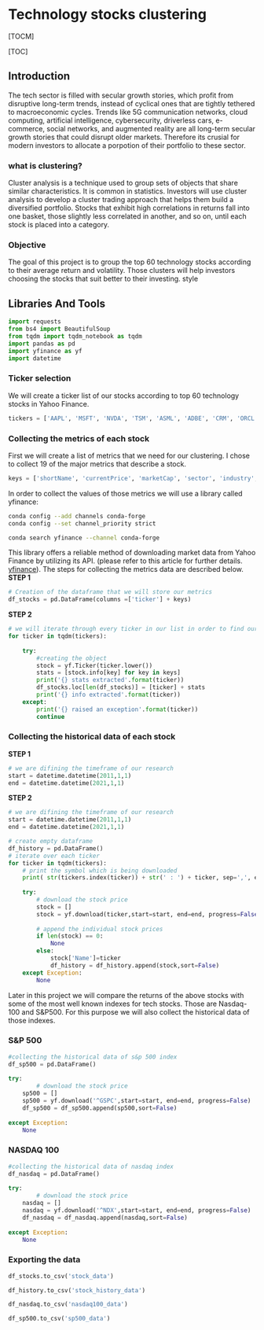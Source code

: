 # Technology stocks clustering 

[TOCM]

[TOC]

## Introduction
The tech sector is filled with secular growth stories, which profit from disruptive long-term trends, instead of cyclical ones that are tightly tethered to macroeconomic cycles. Trends like 5G communication networks, cloud computing, artificial intelligence, cybersecurity, driverless cars, e-commerce, social networks, and augmented reality are all long-term secular growth stories that could disrupt older markets. Therefore its crusial for modern investors to allocate a porpotion of their portfolio to these sector.


### what is clustering?
Cluster analysis is a technique used to group sets of objects that share similar characteristics. It is common in statistics. Investors will use cluster analysis to develop a cluster trading approach that helps them build a diversified portfolio. Stocks that exhibit high correlations in returns fall into one basket, those slightly less correlated in another, and so on, until each stock is placed into a category.

### Objective
The goal of this project is to group the top 60 technology stocks according to their average return and volatility.  Those clusters will help investors  choosing the stocks that suit better to their investing. style


## Libraries And Tools
```python
import requests
from bs4 import BeautifulSoup
from tqdm import tqdm_notebook as tqdm
import pandas as pd
import yfinance as yf
import datetime

```
### Ticker selection
We will create a ticker list of our stocks according to top 60 technology stocks in Yahoo Finance.
```python
tickers = ['AAPL', 'MSFT', 'NVDA', 'TSM', 'ASML', 'ADBE', 'CRM', 'ORCL', 'CSCO', 'ACN', 'INTC', 'AVGO', 'SHOP', 'SAP', 'TXN', 'INTU', 'QCOM', 'SONY', 'SQ', 'AMAT', 'IBM', 'SNOW', 'TEAM', 'INFY', 'ADI', 'UBER', 'DELL', 'LRCX', 'MU', 'WDAY', 'ADSK', 'DOCU', 'NXPI', 'FTNT', 'KLAC', 'PLTR', 'SNPS', 'DDOG', 'PANW', 'WIT', 'TEL', 'CDNS', 'APH', 'XLNX', 'STM', 'ZS', 'U', 'DIDI', 'MSI', 'MCHP', 'CTSH','TTD','ERIC','OKTA','HUBS','EPAM','APP','HPQ','MDB','NOK']
```

### Collecting the metrics of each stock
First we will create a list of metrics that we need for our clustering. I chose to collect 19 of the major metrics that describe a stock.
```python
keys = ['shortName', 'currentPrice', 'marketCap', 'sector', 'industry', 'profitMargins', 'grossMargins', 'revenueGrowth', 'grossProfits', 'returnOnAssets', 'debtToEquity', 'returnOnEquity', 'totalDebt', 'totalCash', 'totalRevenue', 'exchange', 'market', 'bookValue', 'priceToBook']
```
In order to collect the values of those metrics we will use a library called yfinance:
```bash
conda config --add channels conda-forge
conda config --set channel_priority strict

conda search yfinance --channel conda-forge
```
This library offers a reliable method of downloading market data from Yahoo Finance by utilizing its API. (please refer to this article for further details. [yfinance](https://aroussi.com/post/python-yahoo-finance "yfinance")). The steps for collecting the metrics data are described below.
**STEP 1**
```python
# Creation of the dataframe that we will store our metrics
df_stocks = pd.DataFrame(columns =['ticker'] + keys)
```
**STEP 2**
```python
# we will iterate through every ticker in our list in order to find our metrics. We will utilize the ticker object that returns all the metrics of a specific stock
for ticker in tqdm(tickers):
    
    try:
        #creating the object
        stock = yf.Ticker(ticker.lower())
        stats = [stock.info[key] for key in keys]
        print('{} stats extracted'.format(ticker))
        df_stocks.loc[len(df_stocks)] = [ticker] + stats
        print('{} info extracted'.format(ticker))
    except:
        print('{} raised an exception'.format(ticker))
        continue
```
### Collecting the historical data of each stock
**STEP 1**
```python
# we are difining the timeframe of our research
start = datetime.datetime(2011,1,1)
end = datetime.datetime(2021,1,1)
```
**STEP 2**
```python
# we are difining the timeframe of our research
start = datetime.datetime(2011,1,1)
end = datetime.datetime(2021,1,1)
```
```python
# create empty dataframe
df_history = pd.DataFrame()
# iterate over each ticker
for ticker in tqdm(tickers):  
    # print the symbol which is being downloaded
    print( str(tickers.index(ticker)) + str(' : ') + ticker, sep=',', end=',', flush=True)  
    
    try:
        # download the stock price 
        stock = []
        stock = yf.download(ticker,start=start, end=end, progress=False)
        
        # append the individual stock prices 
        if len(stock) == 0:
            None
        else:
            stock['Name']=ticker
            df_history = df_history.append(stock,sort=False)
    except Exception:
        None
```
Later in this project we will compare the returns of the above stocks with some of the most well known indexes for tech stocks. Those are  Nasdaq-100 and S&P500. For this purpose we will also collect the historical data of those indexes.

### S&P 500
```python
#collecting the historical data of s&p 500 index
df_sp500 = pd.DataFrame()
    
try:
        # download the stock price 
    sp500 = []
    sp500 = yf.download('^GSPC',start=start, end=end, progress=False)
    df_sp500 = df_sp500.append(sp500,sort=False)
        
except Exception:
    None
```
### NASDAQ 100
```python
#collecting the historical data of nasdaq index
df_nasdaq = pd.DataFrame()
    
try:
        # download the stock price 
    nasdaq = []
    nasdaq = yf.download('^NDX',start=start, end=end, progress=False)
    df_nasdaq = df_nasdaq.append(nasdaq,sort=False)
        
except Exception:
    None
```
### Exporting the data
```python
df_stocks.to_csv('stock_data')

df_history.to_csv('stock_history_data')

df_nasdaq.to_csv('nasdaq100_data')

df_sp500.to_csv('sp500_data')
```
